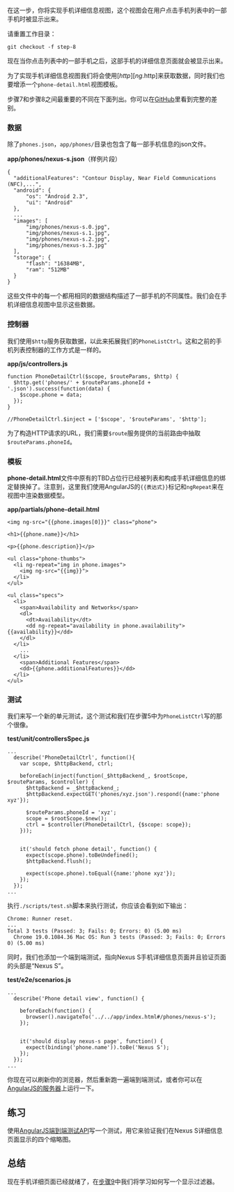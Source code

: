 在这一步，你将实现手机详细信息视图，这个视图会在用户点击手机列表中的一部手机时被显示出来。

请重置工作目录：

    git checkout -f step-8

现在当你点击列表中的一部手机之后，这部手机的详细信息页面就会被显示出来。

为了实现手机详细信息视图我们将会使用[$http][ng.$http]来获取数据，同时我们也要增添一个`phone-detail.html`视图模板。

步骤7和步骤8之间最重要的不同在下面列出。你可以在[GitHub](https://github.com/angular/angular-phonecat/compare/step-7...step-8)里看到完整的差别。

### 数据

除了`phones.json`，`app/phones/`目录也包含了每一部手机信息的json文件。

**app/phones/nexus-s.json**（样例片段）

    {
      "additionalFeatures": "Contour Display, Near Field Communications (NFC),...",
      "android": {
          "os": "Android 2.3",
          "ui": "Android"
      },
      ...
      "images": [
          "img/phones/nexus-s.0.jpg",
          "img/phones/nexus-s.1.jpg",
          "img/phones/nexus-s.2.jpg",
          "img/phones/nexus-s.3.jpg"
      ],
      "storage": {
          "flash": "16384MB",
          "ram": "512MB"
      }
    }

这些文件中的每一个都用相同的数据结构描述了一部手机的不同属性。我们会在手机详细信息视图中显示这些数据。

### 控制器

我们使用`$http`服务获取数据，以此来拓展我们的`PhoneListCtrl`。这和之前的手机列表控制器的工作方式是一样的。

**app/js/controllers.js**

    function PhoneDetailCtrl($scope, $routeParams, $http) {
      $http.get('phones/' + $routeParams.phoneId + '.json').success(function(data) {
        $scope.phone = data;
      });
    }

    //PhoneDetailCtrl.$inject = ['$scope', '$routeParams', '$http'];

为了构造HTTP请求的URL，我们需要`$route`服务提供的当前路由中抽取`$routeParams.phoneId`。

### 模板

**phone-detail.html**文件中原有的TBD占位行已经被列表和构成手机详细信息的绑定替换掉了。注意到，这里我们使用AngularJS的`{{表达式}}`标记和`ngRepeat`来在视图中渲染数据模型。

**app/partials/phone-detail.html**

    <img ng-src="{{phone.images[0]}}" class="phone">

    <h1>{{phone.name}}</h1>

    <p>{{phone.description}}</p>

    <ul class="phone-thumbs">
      <li ng-repeat="img in phone.images">
        <img ng-src="{{img}}">
      </li>
    </ul>

    <ul class="specs">
      <li>
        <span>Availability and Networks</span>
        <dl>
          <dt>Availability</dt>
          <dd ng-repeat="availability in phone.availability">{{availability}}</dd>
        </dl>
      </li>
        ...
      </li>
        <span>Additional Features</span>
        <dd>{{phone.additionalFeatures}}</dd>
      </li>
    </ul>

### 测试

我们来写一个新的单元测试，这个测试和我们在步骤5中为`PhoneListCtrl`写的那个很像。

**test/unit/controllersSpec.js**

    ...
      describe('PhoneDetailCtrl', function(){
        var scope, $httpBackend, ctrl;

        beforeEach(inject(function(_$httpBackend_, $rootScope, $routeParams, $controller) {
          $httpBackend = _$httpBackend_;
          $httpBackend.expectGET('phones/xyz.json').respond({name:'phone xyz'});

          $routeParams.phoneId = 'xyz';
          scope = $rootScope.$new();
          ctrl = $controller(PhoneDetailCtrl, {$scope: scope});
        }));


        it('should fetch phone detail', function() {
          expect(scope.phone).toBeUndefined();
          $httpBackend.flush();

          expect(scope.phone).toEqual({name:'phone xyz'});
        });
      });
    ...

执行`./scripts/test.sh`脚本来执行测试，你应该会看到如下输出：

    Chrome: Runner reset.
    ...
    Total 3 tests (Passed: 3; Fails: 0; Errors: 0) (5.00 ms)
      Chrome 19.0.1084.36 Mac OS: Run 3 tests (Passed: 3; Fails: 0; Errors 0) (5.00 ms)

同时，我们也添加一个端到端测试，指向Nexus S手机详细信息页面并且验证页面的头部是“Nexus S”。

**test/e2e/scenarios.js**

    ...
      describe('Phone detail view', function() {

        beforeEach(function() {
          browser().navigateTo('../../app/index.html#/phones/nexus-s');
        });


        it('should display nexus-s page', function() {
          expect(binding('phone.name')).toBe('Nexus S');
        });
      });
    ...

你现在可以刷新你的浏览器，然后重新跑一遍端到端测试，或者你可以在[AngularJS的服务器](http://angular.github.com/angular-phonecat/step-4/test/e2e/runner.html)上运行一下。

## 练习

使用[AngularJS端到端测试API][dev_guide.e2e-testing]写一个测试，用它来验证我们在Nexus S详细信息页面显示的四个缩略图。

## 总结
现在手机详细页面已经就绪了，在[步骤9][step_09]中我们将学习如何写一个显示过滤器。

[ng.$http]: http://code.angularjs.org/1.1.0/docs/api/ng.$http
[dev_guide.e2e-testing]: http://code.angularjs.org/1.1.0/docs/guide/dev_guide.e2e-testing
[step_09]: http://angularjs.cn/A00c
